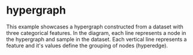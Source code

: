 # hypergraph

This example showcases a hypergraph constructed from a dataset with three categorical features. In the diagram, each line represents a node in the hypergraph and sample in the dataset. Each vertical line represents a feature and it's values define the grouping of nodes (hyperedge).

